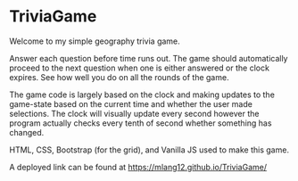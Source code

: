 # TriviaGame

Welcome to my simple geography trivia game. 

Answer each question before time runs out. The game should automatically proceed to the next question when
one is either answered or the clock expires. See how well you do on all the rounds of the game.

The game code is largely based on the clock and making updates to the game-state based on the current time
and whether the user made selections. The clock will visually update every second however the program actually 
checks every tenth of second whether something has changed.

HTML, CSS, Bootstrap (for the grid), and Vanilla JS used to make this game.

A deployed link can be found at https://mlang12.github.io/TriviaGame/